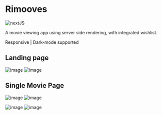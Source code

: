 # Rimooves
![nextJS](https://img.shields.io/badge/next.js-000000?style=for-the-badge&logo=nextdotjs&logoColor=white)

A movie viewing app using server side rendering, with integrated wishlist. 

Responsive | Dark-mode supported

## Landing page

![image](https://user-images.githubusercontent.com/112859531/222214461-3dcfe484-db07-4560-b81a-b95509f0daad.png)
![image](https://user-images.githubusercontent.com/112859531/222215276-e5e11d56-f67b-4eb0-b7cb-6baa7d481381.png)

## Single Movie Page

![image](https://user-images.githubusercontent.com/112859531/222214707-6f43c066-bbcc-44e0-b0c1-36a06136c595.png)
![image](https://user-images.githubusercontent.com/112859531/222214770-72603953-33c0-4865-90d2-172d0e18fcc7.png)

![image](https://user-images.githubusercontent.com/112859531/222214976-cd7791d4-c8be-4b8a-9ac2-f05a2acfe9b8.png)
![image](https://user-images.githubusercontent.com/112859531/222215041-cfce63dc-8d4f-4be5-8734-2d1797e5fb93.png)


